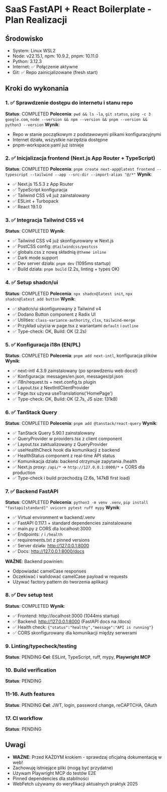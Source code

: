 # SaaS FastAPI + React Boilerplate - Plan Realizacji

## Środowisko
- System: Linux WSL2
- Node: v22.15.1, npm: 10.9.2, pnpm: 10.11.0
- Python: 3.12.3
- Internet: ✅ Połączenie aktywne
- Git: ✅ Repo zainicjalizowane (fresh start)

## Kroki do wykonania

### 1. ✅ Sprawdzenie dostępu do internetu i stanu repo
**Status**: COMPLETED
**Polecenia**: `pwd && ls -la`, `git status`, `ping -c 3 google.com`, `node --version && npm --version && pnpm --version && python3 --version`
**Wynik**:
- Repo w stanie początkowym z podstawowymi plikami konfiguracyjnymi
- Internet działa, wszystkie narzędzia dostępne
- pnpm-workspace.yaml już istnieje

### 2. ✅ Inicjalizacja frontend (Next.js App Router + TypeScript)
**Status**: COMPLETED
**Polecenia**: `pnpm create next-app@latest frontend --typescript --tailwind --app --src-dir --import-alias "@/*"`
**Wynik**:
- ✅ Next.js 15.5.3 z App Router
- ✅ TypeScript konfiguracja
- ✅ Tailwind CSS v4 już zainstalowany
- ✅ ESLint + Turbopack
- ✅ React 19.1.0

### 3. ✅ Integracja Tailwind CSS v4
**Status**: COMPLETED
**Wynik**:
- ✅ Tailwind CSS v4 już skonfigurowany w Next.js
- ✅ PostCSS config: `@tailwindcss/postcss`
- ✅ globals.css z nową składnią `@theme inline`
- ✅ Dark mode support
- ✅ Dev server działa: `pnpm dev` (1095ms startup)
- ✅ Build działa: `pnpm build` (2.2s, linting + types OK)

### 4. ✅ Setup shadcn/ui
**Status**: COMPLETED
**Polecenia**: `npx shadcn@latest init`, `npx shadcn@latest add button`
**Wynik**:
- ✅ shadcn/ui skonfigurowany z Tailwind v4
- ✅ Dodano Button component z Radix UI
- ✅ Utilities: `class-variance-authority`, `clsx`, `tailwind-merge`
- ✅ Przykład użycia w page.tsx z wariantami `default` i `outline`
- ✅ Type-check: OK, Build: OK (2.2s)

### 5. ✅ Konfiguracja i18n (EN/PL)
**Status**: COMPLETED
**Polecenia**: `pnpm add next-intl`, konfiguracja plików
**Wynik**:
- ✅ next-intl 4.3.9 zainstalowany (po sprawdzeniu web docs!)
- ✅ Konfiguracja: messages/en.json, messages/pl.json
- ✅ i18n/request.ts + next.config.ts plugin
- ✅ Layout.tsx z NextIntlClientProvider
- ✅ Page.tsx używa useTranslations('HomePage')
- ✅ Type-check: OK, Build: OK (2.7s, JS size: 131kB)

### 6. ✅ TanStack Query
**Status**: COMPLETED
**Polecenia**: `pnpm add @tanstack/react-query`
**Wynik**:
- ✅ TanStack Query 5.90.1 zainstalowany
- ✅ QueryProvider w providers.tsx z client component
- ✅ Layout.tsx zaktualizowany z QueryProvider
- ✅ useHealthCheck hook dla komunikacji z backend
- ✅ HealthStatus component z real-time API status
- ✅ Komunikacja działa: backend otrzymuje zapytania /health
- ✅ Next.js proxy: `/api/*` → `http://127.0.0.1:8000/*` + CORS dla production
- ✅ Type-check i build przechodzą (2.6s, 147kB first load)

### 7. ✅ Backend FastAPI
**Status**: COMPLETED
**Polecenia**: `python3 -m venv .venv`, `pip install "fastapi[standard]" uvicorn pytest ruff mypy`
**Wynik**:
- ✅ Virtual environment w backend/.venv
- ✅ FastAPI 0.117.1 + standard dependencies zainstalowane
- ✅ main.py z CORS dla localhost:3000
- ✅ Endpoints: `/` i `/health`
- ✅ requirements.txt z pinned versions
- ✅ Server działa: http://127.0.0.1:8000
- ✅ Docs: http://127.0.0.1:8000/docs

**WAŻNE**: Backend powinien:
- Odpowiadać camelCase responses
- Oczekiwać i walidować camelCase payload w requests
- Używać factory pattern do tworzenia aplikacji

### 8. ✅ Dev setup test
**Status**: COMPLETED
**Wynik**:
- ✅ Frontend: http://localhost:3000 (1044ms startup)
- ✅ Backend: http://127.0.0.1:8000 (FastAPI docs na /docs)
- ✅ Health check: `{"status":"healthy","message":"API is running"}`
- ✅ CORS skonfigurowany dla komunikacji między serwerami

### 9. Linting/typecheck/testing
**Status**: PENDING
**Cel**: ESLint, TypeScript, ruff, mypy, **Playwright MCP**

### 10. Build verification
**Status**: PENDING

### 11-16. Auth features
**Status**: PENDING
**Cel**: JWT, login, password change, reCAPTCHA, OAuth

### 17. CI workflow
**Status**: PENDING

## Uwagi
- **WAŻNE**: Przed KAŻDYM krokiem - sprawdzaj oficjalną dokumentację w web!
- Zachowuję istniejące pliki (mogą być przydatne)
- Używam Playwright MCP do testów E2E
- Pinned dependencies dla stabilności
- WebFetch używamy do weryfikacji aktualnych praktyk 2025